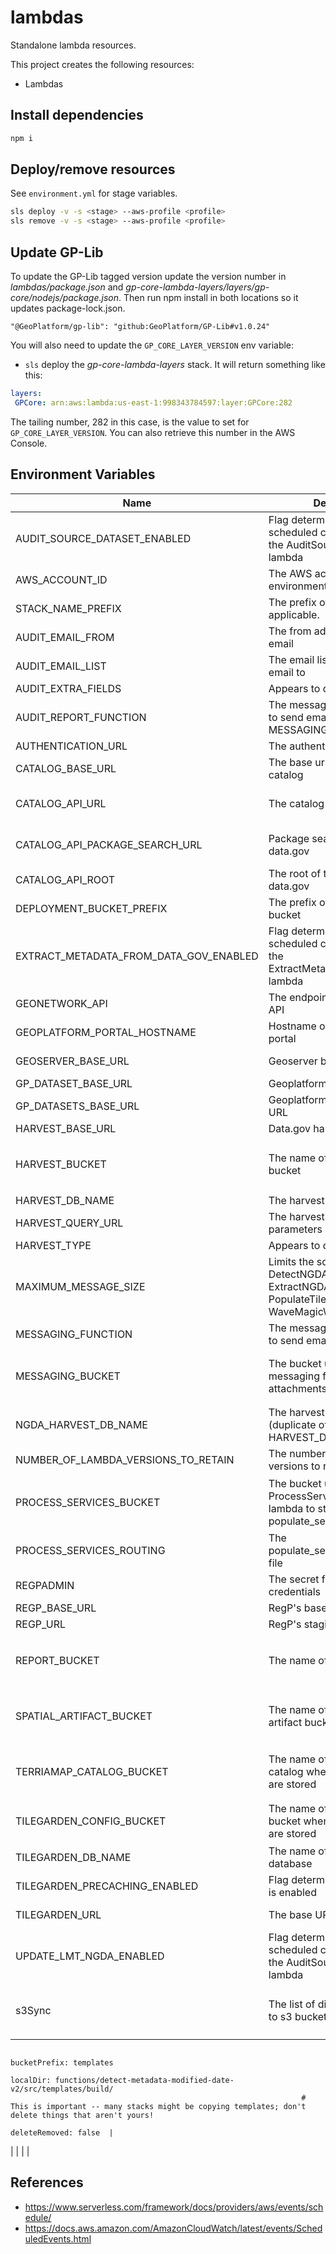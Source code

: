# lambdas

Standalone lambda resources.

This project creates the following resources:
 * Lambdas


## Install dependencies

```bash
npm i
```


## Deploy/remove resources

See `environment.yml` for stage variables.

```bash
sls deploy -v -s <stage> --aws-profile <profile>
sls remove -v -s <stage> --aws-profile <profile>
```

## Update GP-Lib

To update the GP-Lib tagged version update the version number in *lambdas/package.json* and *gp-core-lambda-layers/layers/gp-core/nodejs/package.json*. Then run npm install in both locations so it updates package-lock.json.

```
"@GeoPlatform/gp-lib": "github:GeoPlatform/GP-Lib#v1.0.24"
```

You will also need to update the `GP_CORE_LAYER_VERSION` env variable:
 - `sls` deploy the *gp-core-lambda-layers* stack. It will return something like this:
 ```yml
 layers:
  GPCore: arn:aws:lambda:us-east-1:998343784597:layer:GPCore:282
  ```
The tailing number, 282 in this case, is the value to set for `GP_CORE_LAYER_VERSION`. You can also retrieve this number in the AWS Console. 
## Environment Variables

| Name | Description | Example |
|---|---|---|
| AUDIT_SOURCE_DATASET_ENABLED | Flag determining if the scheduled cron is enabled for the AuditSourceDataset lambda | e.g. true |
| AWS_ACCOUNT_ID | The AWS account id for the environment | e.g. 998343784597 |
| STACK_NAME_PREFIX | The prefix of the stack if applicable. | e.g. "" |
| AUDIT_EMAIL_FROM | The from address for the audit email | e.g. 'GeoPlatform Notice <no-reply@geoplatform.info>' |
| AUDIT_EMAIL_LIST | The email list to send the audit email to | e.g. 'metadata-audit-report@xentity.com' |
| AUDIT_EXTRA_FIELDS | Appears to do nothing | e.g. false |
| AUDIT_REPORT_FUNCTION | The messaging function to use to send email (duplicate of MESSAGING_FUNCTION) | e.g. ${self:provider.stage}-Messaging |
| AUTHENTICATION_URL | The authentication URL to use | e.g. 'https://stg-accounts.geoplatform.gov/auth/token' |
| CATALOG_BASE_URL | The base url for data.gov catalog | e.g. 'https://catalog.data.gov/dataset/' |
| CATALOG_API_URL | The catalog API of data.gov | e.g. 'https://catalog.data.gov/api/3/action/package_show?id=' |
| CATALOG_API_PACKAGE_SEARCH_URL | Package search API of data.gov | e.g. 'https://catalog.data.gov/api/3/action/package_search?rows=1&q=name:' |
| CATALOG_API_ROOT | The root of the catalog API of data.gov | e.g. 'https://catalog.data.gov/api/3/action' |
| DEPLOYMENT_BUCKET_PREFIX | The prefix of the deployment bucket | e.g. ${self:custom.namespaceShort} |
| EXTRACT_METADATA_FROM_DATA_GOV_ENABLED | Flag determining if the scheduled cron is enabled for the ExtractMetadataFromDataGov lambda | e.g. true |
| GEONETWORK_API | The endpoint for GeoNetowrk API | e.g. https://${self:provider.stage}-geonetwork.geoplatform.info/geonetwork/srv |
| GEOPLATFORM_PORTAL_HOSTNAME | Hostname of GeoPlatform portal | e.g. ${self:provider.stage}.geoplatform.info |
| GEOSERVER_BASE_URL | Geoserver base URL | e.g. https://${self:provider.stage}-geoserver.geoplatform.info |
| GP_DATASET_BASE_URL | Geoplatform dataset base URL | e.g. 'http://www.geoplatform.gov/id/dataset/' |
| GP_DATASETS_BASE_URL | Geoplatform datasets base URL | e.g. 'https://www.geoplatform.gov/resources/datasets' |
| HARVEST_BASE_URL | Data.gov harvest base URL | e.g. https://catalog.data.gov/harvest/object/' |
| HARVEST_BUCKET | The name of the harvest bucket | e.g. ${self:custom.environment.DEPLOYMENT_BUCKET_PREFIX}-${self:provider.stage}-${self:provider.region}-magic-fgdc |
| HARVEST_DB_NAME | The harvest DB name | e.g. 'magic_harvest' |
| HARVEST_QUERY_URL | The harvest query URL parameters | e.g. 'datasets?q="Metadata Record in Data.gov Catalog"&size=2000' |
| HARVEST_TYPE | Appears to do nothing  | e.g. 'regp' |
| MAXIMUM_MESSAGE_SIZE | Limits the sqs message size in DetectNGDAChanges, ExtractNGDAData, PopulateTilegardenConfig & WaveMagicWand | e.g. 4096 |
| MESSAGING_FUNCTION | The messaging function to use to send email | e.g. ${self:provider.stage}-Messaging |
| MESSAGING_BUCKET | The bucket used by the messaging function for attachments, templates & etc | e.g. ${self:custom.environment.DEPLOYMENT_BUCKET_PREFIX}-${self:provider.stage}-${self:provider.region}-messaging-bucket |
| NGDA_HARVEST_DB_NAME | The harvest DB name (duplicate of HARVEST_DB_NAME) | e.g. 'magic_harvest' |
| NUMBER_OF_LAMBDA_VERSIONS_TO_RETAIN | The number of lambda versions to retain | e.g. 3 |
| PROCESS_SERVICES_BUCKET | The bucket used by the ProcessServicesBroker lambda to store populate_services_routing.json | e.g. ${self:custom.environment.DEPLOYMENT_BUCKET_PREFIX}-${self:provider.stage}-${self:provider.region}-process-services |
| PROCESS_SERVICES_ROUTING | The populate_services_routing.json file | e.g. 'populate_services_routing.json' |
| REGPADMIN | The secret for regp admin credentials | e.g. ${self:provider.stage}/geoplatform/admin-credentials |
| REGP_BASE_URL | RegP's base URL | e.g. 'https://ual.geoplatform.gov/api' |
| REGP_URL | RegP's staginv URL | e.g. 'https://stg-ual.geoplatform.gov/api' |
| REPORT_BUCKET | The name of the report bucket | e.g. ${self:custom.environment.DEPLOYMENT_BUCKET_PREFIX}-${self:provider.stage}-${self:provider.region}-report-bucket |
| SPATIAL_ARTIFACT_BUCKET | The name of the spatial artifact bucket | e.g. ${self:custom.environment.DEPLOYMENT_BUCKET_PREFIX}-${self:provider.stage}-${self:provider.region}-geoplatform-archive |
| TERRIAMAP_CATALOG_BUCKET | The name of the terriamap catalog where configurations are stored | e.g. ${self:custom.environment.DEPLOYMENT_BUCKET_PREFIX}-${self:provider.stage}-${self:provider.region}-terriamap-catalog |
| TILEGARDEN_CONFIG_BUCKET | The name of the tilegarden bucket where configurations are stored | e.g. ${self:custom.environment.DEPLOYMENT_BUCKET_PREFIX}-${self:provider.stage}-tileservice-configurations |
| TILEGARDEN_DB_NAME | The name of the tilegarden database |  e.g. 'tilegarden' |
| TILEGARDEN_PRECACHING_ENABLED | Flag determining if precaching is enabled |  e.g. "true" |
| TILEGARDEN_URL | The base URL for tilegarden |  e.g. https://${self:provider.stage}-tileservice.geoplatform.info |
| UPDATE_LMT_NGDA_ENABLED | Flag determining if the scheduled cron is enabled for the AuditSourceDataset lambda |  e.g. true |
| s3Sync | The list of directoryes to sync to s3 buckets |  e.g. - bucketName: ${self:custom.environment.DEPLOYMENT_BUCKET_PREFIX}-${self:provider.stage}-${self:provider.region}-messaging-bucket
                                                                     bucketPrefix: templates
                                                                     localDir: functions/detect-metadata-modified-date-v2/src/templates/build/
                                                                     # This is important -- many stacks might be copying templates; don't delete things that aren't yours!
                                                                     deleteRemoved: false  |
|   |   |   |

## References

 * https://www.serverless.com/framework/docs/providers/aws/events/schedule/
 * https://docs.aws.amazon.com/AmazonCloudWatch/latest/events/ScheduledEvents.html
